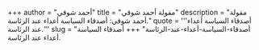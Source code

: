+++
author = "أحمد شوقي"
title = "مقولة أحمد شوقي"
description = "مقولة أحمد شوقي: أصدقاء السياسة أعداء عند الرئاسة."
quote = '''أصدقاء السياسة أعداء عند الرئاسة.''' 
slug = "أصدقاء-السياسة-أعداء-عند-الرئاسة"
+++
أصدقاء السياسة أعداء عند الرئاسة.
